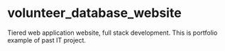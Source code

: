 # volunteer_database_website
Tiered web application website, full stack development.
This is portfolio example of past IT project.
